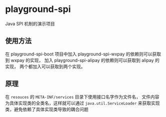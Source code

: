 # playground-spi
Java SPI 机制的演示项目

## 使用方法

在 playground-spi-boot 项目中加入 
playground-spi-wxpay 的依赖则可以获取到 wxpay 的实现，
加入 playground-spi-alipay 的依赖则可以获取到 alipay 的实现，
两个都加入可以获取到两个实现。

## 原理

在 `resouces` 的 `META-INF/services` 目录下使用接口名字作为文件名，
文件内容为具体实现类的全类名，这样就可以通过 `java.util.ServiceLoader` 
来获取实现类，避免依赖了具体实现类导致的耦合问题